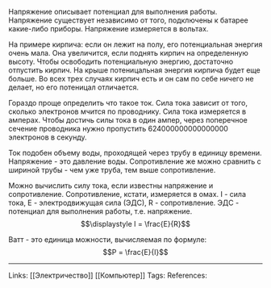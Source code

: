 Напряжение описывает потенциал для выполнения работы. Напряжение существует независимо от того, подключены к батарее какие-либо приборы. Напряжение измеряется в вольтах. 

На примере кирпича: если он лежит на полу, его потенциальная энергия очень мала. Она увеличится, если поднять кирпич на определенную высоту. Чтобы освободить потенциальную энергию, достаточно отпустить кирпич. На крыше потеницальная энергия кирпича будет еще больше. Во всех трех случаях кирпич есть и он сам по себе ничего не делает, но его потеницал отличается. 

Гораздо проще определить что такое ток. Сила тока зависит от того, сколько электронов мчится по проводнику. Сила тока измеряется в амперах. Чтобы достичь силы тока в один ампер, через поперечное сечение проводника нужно пропустить 624000000000000000 электронов в секунду. 

Ток подобен объему воды, проходящей через трубу в единицу времени. Напряжение - это давление воды. Сопротивление же можно сравнить с шириной трубы - чем уже труба, тем выше сопротивление. 

Можно вычислить силу тока, если известны напряжение и сопротивление. Сопротивление, кстати, измеряется в омах. I - сила тока, E - электродвижущая сила (ЭДС), R - сопротивление. ЭДС - потенциал для выполнения работы, т.е. напряжение. 
$$\displaystyle I = \frac{E}{R}$$

Ватт - это единица можности, вычисляемая по формуле:
$$P = \frac{E}{I}$$


___
Links: [[Электричество]] [[Компьютер]]
Tags:
References: